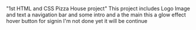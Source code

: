"1st HTML and CSS Pizza House project"
This project includes Logo Image and text
a navigation bar 
and some intro and a the main this a glow effect hover button for signin
I'm not done yet it will be continue
